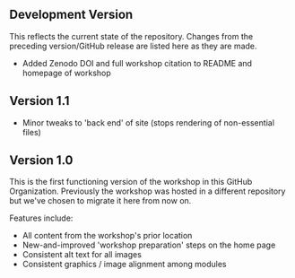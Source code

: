 ## Development Version

This reflects the current state of the repository. Changes from the preceding version/GitHub release are listed here as they are made.

- Added Zenodo DOI and full workshop citation to README and homepage of workshop

## Version 1.1

- Minor tweaks to 'back end' of site (stops rendering of non-essential files)

## Version 1.0

This is the first functioning version of the workshop in this GitHub Organization. Previously the workshop was hosted in a different repository but we've chosen to migrate it here from now on.

Features include:

- All content from the workshop's prior location
- New-and-improved 'workshop preparation' steps on the home page
- Consistent alt text for all images
- Consistent graphics / image alignment among modules
